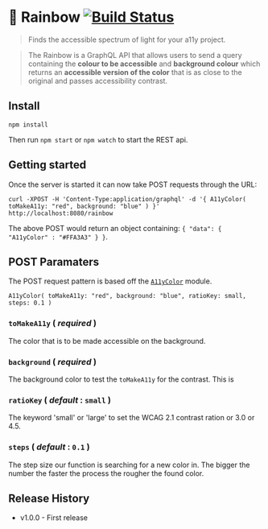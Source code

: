 # 🌈 Rainbow   [![Build Status](https://travis-ci.org/alex-page/rainbow.svg?branch=master)](https://travis-ci.org/alex-page/rainbow)

> Finds the accessible spectrum of light for your a11y project.

> The Rainbow is a GraphQL API that allows users to send a query containing the **colour to be accessible** and **background colour** which returns an **accessible version of the color** that is as close to the original and passes accessibility contrast. 


## Install

```shell
npm install
```
Then run `npm start` or `npm watch` to start the REST api.


## Getting started
Once the server is started it can now take POST requests through the URL:

```
curl -XPOST -H 'Content-Type:application/graphql' -d '{ A11yColor( toMakeA11y: "red", background: "blue" ) }' http://localhost:8080/rainbow
```
The above POST would return an object containing: `{ "data": { "A11yColor" : "#FFA3A3" } }`.


## POST Paramaters
The POST request pattern is based off the [`A11yColor`](https://www.npmjs.com/package/a11ycolor) module.
```
A11yColor( toMakeA11y: "red", background: "blue", ratioKey: small, steps: 0.1 )
```

### `toMakeA11y` ( *required* )
The color that is to be made accessible on the background.

### `background` ( *required* )
The background color to test the `toMakeA11y` for the contrast.
This is 

### `ratioKey` ( *default* : `small` )
The keyword 'small' or 'large' to set the WCAG 2.1 contrast ration or 3.0 or 4.5.

### `steps` ( *default* : `0.1` )
The step size our function is searching for a new color in. The bigger the number the faster the process the rougher the found color. 


## Release History

* v1.0.0 - First release
